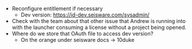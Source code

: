 - Reconfigure entitlement if necessary 
	- Dev version: https://id-dev.seisware.com/sysadmin/
- Check with the team about that other issue that Andrew is running into with the launcher consuming a license without a project being opened.
- Where do we store that OAuth file to access dev version?
	- On the orange under seisware docs -> 10duke